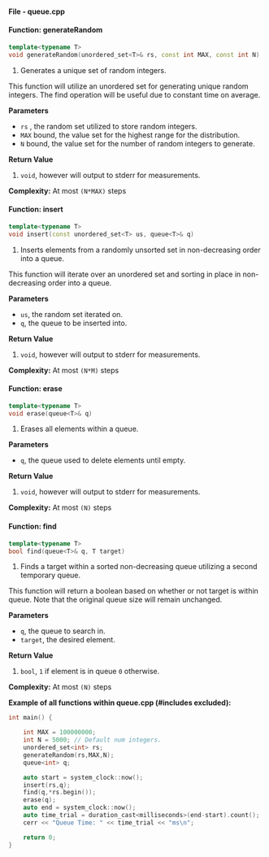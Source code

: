 #### File - queue.cpp



#### Function: generateRandom

```cpp
template<typename T>
void generateRandom(unordered_set<T>& rs, const int MAX, const int N)
```

1) Generates a unique set of random integers.

This function will utilize an unordered set for generating
unique random integers. The find operation will be useful due to
constant time on average.

**Parameters**
- `rs` , the random set utilized to store random integers.
- `MAX` bound, the value set for the highest range for the distribution.
- `N` bound, the value set for the number of random integers to generate.

**Return Value**

1) `void`, however will output to stderr for measurements.

**Complexity:** At most `(N*MAX)` steps

#### Function: insert
```cpp
template<typename T>
void insert(const unordered_set<T> us, queue<T>& q)
```
1) Inserts elements from a randomly unsorted set in non-decreasing order into a queue.

This function will iterate over an unordered set and sorting in place in non-decreasing order into a queue.

**Parameters**
- `us`, the random set iterated on.
- `q`, the queue to be inserted into.

**Return Value**

1) `void`, however will output to stderr for measurements.

**Complexity:** At most `(N*M)` steps

#### Function: erase
```cpp
template<typename T>
void erase(queue<T>& q)
```
1) Erases all elements within a queue.

**Parameters**
- `q`, the queue used to delete elements until empty.

**Return Value**

1) `void`, however will output to stderr for measurements.

**Complexity:** At most `(N)` steps

#### Function: find

```cpp
template<typename T>
bool find(queue<T>& q, T target)
```

1)  Finds a target within a sorted non-decreasing queue utilizing a second temporary queue.

This function will return a boolean based on whether or not target is within queue. Note that the original queue size will remain unchanged.

**Parameters**
- `q`, the queue to search in.
- `target`, the desired element.

**Return Value**

1) `bool`, `1` if element is in queue `0` otherwise.

**Complexity:** At most `(N)` steps

**Example of all functions within queue.cpp (#includes excluded):**
```cpp
int main() {

    int MAX = 100000000;
    int N = 5000; // Default num integers.
    unordered_set<int> rs;
    generateRandom(rs,MAX,N);
    queue<int> q;

    auto start = system_clock::now();
    insert(rs,q);
    find(q,*rs.begin());
    erase(q);
    auto end = system_clock::now();
    auto time_trial = duration_cast<milliseconds>(end-start).count();
    cerr << "Queue Time: " << time_trial << "ms\n";

    return 0;
}
```
